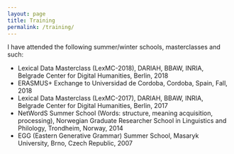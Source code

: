 ```yaml
---
layout: page
title: Training
permalink: /training/
---
```


I have attended the following summer/winter schools, masterclasses and such:

- Lexical Data Masterclass (LexMC-2018), DARIAH, BBAW, INRIA, Belgrade Center for Digital Humanities, Berlin, 2018
- ERASMUS+ Exchange to Universidad de Cordoba, Cordoba, Spain, Fall, 2018
- Lexical Data Masterclass (LexMC-2017), DARIAH, BBAW, INRIA, Belgrade Center for Digital Humanities, Berlin, 2017
- NetWordS Summer School (Words: structure, meaning acquisition, processing), Norwegian Graduate Researcher School in Linguistics and Philology, Trondheim, Norway, 2014
- EGG (Eastern Generative Grammar) Summer School, Masaryk University, Brno, Czech Republic, 2007